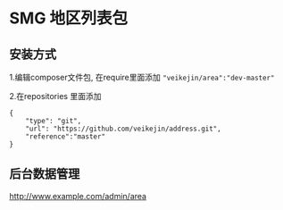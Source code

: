 SMG 地区列表包
============


安装方式
-------
1.编辑composer文件包, 在require里面添加  `````"veikejin/area":"dev-master"`````

2.在repositories 里面添加
```$xslt
{
    "type": "git",
    "url": "https://github.com/veikejin/address.git",
    "reference":"master"
}
```




后台数据管理
--------
http://www.example.com/admin/area



